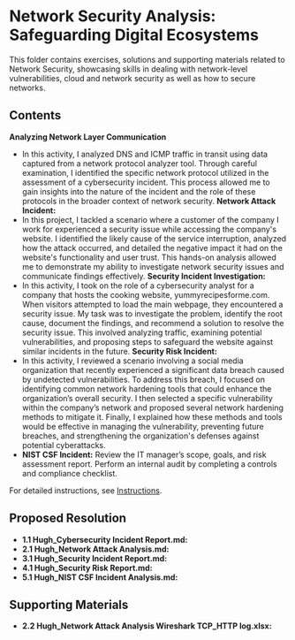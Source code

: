 # Network Security Analysis: Safeguarding Digital Ecosystems

This folder contains exercises, solutions and supporting materials related to Network Security, showcasing skills in dealing with network-level vulnerabilities, cloud and network security as well as how to secure networks.

## Contents
**Analyzing Network Layer Communication**
- In this activity, I analyzed DNS and ICMP traffic in transit using data captured from a network protocol analyzer tool. Through careful examination, I identified the specific network protocol utilized in the assessment of a cybersecurity incident. This process allowed me to gain insights into the nature of the incident and the role of these protocols in the broader context of network security.
**Network Attack Incident:**
- In this project, I tackled a scenario where a customer of the company I work for experienced a security issue while accessing the company's website. I identified the likely cause of the service interruption, analyzed how the attack occurred, and detailed the negative impact it had on the website's functionality and user trust. This hands-on analysis allowed me to demonstrate my ability to investigate network security issues and communicate findings effectively.
**Security Incident Investigation:**
- In this activity, I took on the role of a cybersecurity analyst for a company that hosts the cooking website, yummyrecipesforme.com. When visitors attempted to load the main webpage, they encountered a security issue. My task was to investigate the problem, identify the root cause, document the findings, and recommend a solution to resolve the security issue. This involved analyzing traffic, examining potential vulnerabilities, and proposing steps to safeguard the website against similar incidents in the future.
**Security Risk Incident:**
- In this activity, I reviewed a scenario involving a social media organization that recently experienced a significant data breach caused by undetected vulnerabilities. To address this breach, I focused on identifying common network hardening tools that could enhance the organization’s overall security. I then selected a specific vulnerability within the company’s network and proposed several network hardening methods to mitigate it. Finally, I explained how these methods and tools would be effective in managing the vulnerability, preventing future breaches, and strengthening the organization's defenses against potential cyberattacks.
- **NIST CSF Incident:** Review the IT manager’s scope, goals, and risk assessment report. Perform an internal audit by completing a controls and compliance checklist.

For detailed instructions, see [Instructions](Instructions.md).

## Proposed Resolution
- **1.1 Hugh_Cybersecurity Incident Report.md:** []()
- **2.1 Hugh_Network Attack Analysis.md:** []()
- **3.1 Hugh_Security Incident Report.md:** []()
- **4.1 Hugh_Security Risk Report.md:** []()
- **5.1 Hugh_NIST CSF Incident Analysis.md:** []()

## Supporting Materials
- **2.2 Hugh_Network Attack Analysis Wireshark TCP_HTTP log.xlsx:** []()
